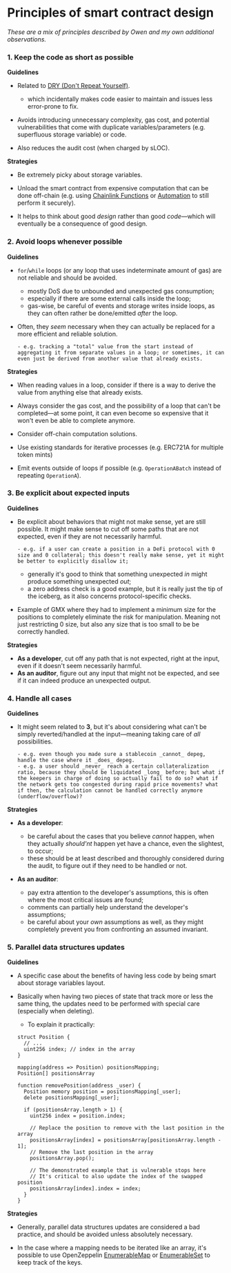 # Principles of smart contract design

_These are a mix of principles described by Owen and my own additional observations._

### 1. Keep the code as short as possible

**Guidelines**

- Related to [DRY (Don't Repeat Yourself)](https://www.plutora.com/blog/understanding-the-dry-dont-repeat-yourself-principle).

  - which incidentally makes code easier to maintain and issues less error-prone to fix.

- Avoids introducing unnecessary complexity, gas cost, and potential vulnerabilities that come with duplicate variables/parameters (e.g. superfluous storage variable) or code.

- Also reduces the audit cost (when charged by sLOC).

**Strategies**

- Be extremely picky about storage variables.

- Unload the smart contract from expensive computation that can be done off-chain (e.g. using [Chainlink Functions](https://chain.link/functions) or [Automation](https://chain.link/automation) to still perform it securely).

- It helps to think about good _design_ rather than good _code_—which will eventually be a consequence of good design.

### 2. Avoid loops whenever possible

**Guidelines**

- `for`/`while` loops (or any loop that uses indeterminate amount of gas) are not reliable and should be avoided.

  - mostly DoS due to unbounded and unexpected gas consumption;
  - especially if there are some external calls inside the loop;
  - gas-wise, be careful of events and storage writes inside loops, as they can often rather be done/emitted _after_ the loop.

- Often, they _seem_ necessary when they can actually be replaced for a more efficient and reliable solution.

      - e.g. tracking a "total" value from the start instead of aggregating it from separate values in a loop; or sometimes, it can even just be derived from another value that already exists.

**Strategies**

- When reading values in a loop, consider if there is a way to derive the value from anything else that already exists.

- Always consider the gas cost, and the possibility of a loop that can't be completed—at some point, it can even become so expensive that it won't even be able to complete anymore.

- Consider off-chain computation solutions.

- Use existing standards for iterative processes (e.g. ERC721A for multiple token mints)

- Emit events outside of loops if possible (e.g. `OperationABatch` instead of repeating `OperationA`).

### 3. Be explicit about expected inputs

**Guidelines**

- Be explicit about behaviors that might not make sense, yet are still possible. It might make sense to cut off some paths that are not expected, even if they are not necessarily harmful.

      - e.g. if a user can create a position in a DeFi protocol with 0 size and 0 collateral; this doesn't really make sense, yet it might be better to explicitly disallow it;

  - generally it's good to think that something unexpected _in_ might produce something unexpected _out_;
  - a zero address check is a good example, but it is really just the tip of the iceberg, as it also concerns protocol-specific checks.

- Example of GMX where they had to implement a minimum size for the positions to completely eliminate the risk for manipulation. Meaning not just restricting 0 size, but also any size that is too small to be be correctly handled.

**Strategies**

- **As a developer**, cut off any path that is not expected, right at the input, even if it doesn't seem necessarily harmful.
- **As an auditor**, figure out any input that might not be expected, and see if it can indeed produce an unexpected output.

### 4. Handle all cases

**Guidelines**

- It might seem related to **3**, but it's about considering what can't be simply reverted/handled at the input—meaning taking care of _all_ possibilities.

      - e.g. even though you made sure a stablecoin _cannot_ depeg, handle the case where it _does_ depeg.
      - e.g. a user should _never_ reach a certain collateralization ratio, because they should be liquidated _long_ before; but what if the keepers in charge of doing so actually fail to do so? what if the network gets too congested during rapid price movements? what if then, the calculation cannot be handled correctly anymore (underflow/overflow)?

**Strategies**

- **As a developer**:

  - be careful about the cases that you believe _cannot_ happen, when they actually _should'nt_ happen yet have a chance, even the slightest, to occur;
  - these should be at least described and thoroughly considered during the audit, to figure out if they need to be handled or not.

- **As an auditor**:
  - pay extra attention to the developer's assumptions, this is often where the most critical issues are found;
  - comments can partially help understand the developer's assumptions;
  - be careful about your _own_ assumptions as well, as they might completely prevent you from confronting an assumed invariant.

### 5. Parallel data structures updates

**Guidelines**

- A specific case about the benefits of having less code by being smart about storage variables layout.

- Basically when having two pieces of state that track more or less the same thing, the updates need to be performed with special care (especially when deleting).

  - To explain it practically:

  ```solidity
  struct Position {
    // ...
    uint256 index; // index in the array
  }

  mapping(address => Position) positionsMapping;
  Position[] positionsArray

  function removePosition(address _user) {
    Position memory position = positionsMapping[_user];
    delete positionsMapping[_user];

    if (positionsArray.length > 1) {
      uint256 index = position.index;

      // Replace the position to remove with the last position in the array
      positionsArray[index] = positionsArray[positionsArray.length - 1];
      // Remove the last position in the array
      positionsArray.pop();

      // The demonstrated example that is vulnerable stops here
      // It's critical to also update the index of the swapped position
      positionsArray[index].index = index;
    }
  }
  ```

**Strategies**

- Generally, parallel data structures updates are considered a bad practice, and should be avoided unless absolutely necessary.

- In the case where a mapping needs to be iterated like an array, it's possible to use OpenZeppelin [EnumerableMap](https://docs.openzeppelin.com/contracts/4.x/api/utils#EnumerableMap) or [EnumerableSet](https://docs.openzeppelin.com/contracts/4.x/api/utils#EnumerableSet) to keep track of the keys.
